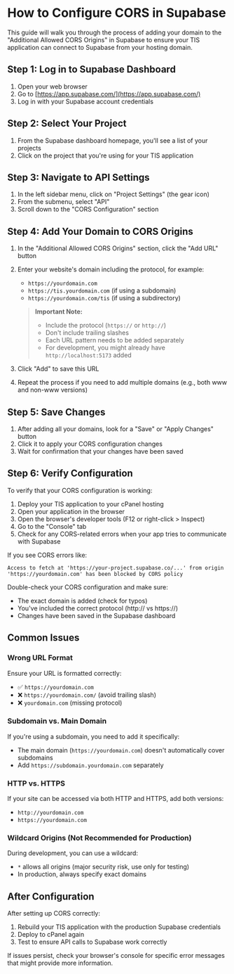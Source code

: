 # How to Configure CORS in Supabase

This guide will walk you through the process of adding your domain to the "Additional Allowed CORS Origins" in Supabase to ensure your TIS application can connect to Supabase from your hosting domain.

## Step 1: Log in to Supabase Dashboard

1. Open your web browser
2. Go to [https://app.supabase.com/](https://app.supabase.com/)
3. Log in with your Supabase account credentials

## Step 2: Select Your Project

1. From the Supabase dashboard homepage, you'll see a list of your projects
2. Click on the project that you're using for your TIS application

## Step 3: Navigate to API Settings

1. In the left sidebar menu, click on "Project Settings" (the gear icon)
2. From the submenu, select "API"
3. Scroll down to the "CORS Configuration" section

## Step 4: Add Your Domain to CORS Origins

1. In the "Additional Allowed CORS Origins" section, click the "Add URL" button
2. Enter your website's domain including the protocol, for example:
   - `https://yourdomain.com`
   - `https://tis.yourdomain.com` (if using a subdomain)
   - `https://yourdomain.com/tis` (if using a subdirectory)

   > **Important Note:** 
   > - Include the protocol (`https://` or `http://`)
   > - Don't include trailing slashes
   > - Each URL pattern needs to be added separately
   > - For development, you might already have `http://localhost:5173` added

3. Click "Add" to save this URL
4. Repeat the process if you need to add multiple domains (e.g., both www and non-www versions)

## Step 5: Save Changes

1. After adding all your domains, look for a "Save" or "Apply Changes" button
2. Click it to apply your CORS configuration changes
3. Wait for confirmation that your changes have been saved

## Step 6: Verify Configuration

To verify that your CORS configuration is working:

1. Deploy your TIS application to your cPanel hosting
2. Open your application in the browser
3. Open the browser's developer tools (F12 or right-click > Inspect)
4. Go to the "Console" tab
5. Check for any CORS-related errors when your app tries to communicate with Supabase

If you see CORS errors like:

```
Access to fetch at 'https://your-project.supabase.co/...' from origin 'https://yourdomain.com' has been blocked by CORS policy
```

Double-check your CORS configuration and make sure:
- The exact domain is added (check for typos)
- You've included the correct protocol (http:// vs https://)
- Changes have been saved in the Supabase dashboard

## Common Issues

### Wrong URL Format
Ensure your URL is formatted correctly:
- ✅ `https://yourdomain.com`
- ❌ `https://yourdomain.com/` (avoid trailing slash)
- ❌ `yourdomain.com` (missing protocol)

### Subdomain vs. Main Domain
If you're using a subdomain, you need to add it specifically:
- The main domain (`https://yourdomain.com`) doesn't automatically cover subdomains
- Add `https://subdomain.yourdomain.com` separately

### HTTP vs. HTTPS
If your site can be accessed via both HTTP and HTTPS, add both versions:
- `http://yourdomain.com`
- `https://yourdomain.com`

### Wildcard Origins (Not Recommended for Production)
During development, you can use a wildcard:
- `*` allows all origins (major security risk, use only for testing)
- In production, always specify exact domains

## After Configuration

After setting up CORS correctly:

1. Rebuild your TIS application with the production Supabase credentials
2. Deploy to cPanel again
3. Test to ensure API calls to Supabase work correctly

If issues persist, check your browser's console for specific error messages that might provide more information. 